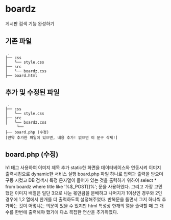 # boardz
게시판 검색 기능 완성하기

## 기존 파일
```
 .
├── css
│   └── style.css
├── src
│   └── boardz.css
├── board.html
```

## 추가 및 수정된 파일
```
 .
├── css
│   └── style.css
├── src
│   └── boardz.css
     └──
├── board.php (수정)
[만약 추가한 파일이 있으면, 내용 추가! 없으면 이 문구 삭제!]
```

## board.php (수정)

h1 태그 사용하여 이미지 제목 추가
static한 화면을 데이터베이스와 연동시켜 이미지 출력시킴으로 dynamic한 서비스 실행
board.php 파일 하나로 입력과 출력을 받으며 구동 시켰고 DB 검색시 특정 문자열이 들어가 있는 것을 출력하기 위하여 
select * from boardz where title like '%$_POST[]%'; 문을 사용하였다.
그리고 가장 고민 했던 이미지 배열은 일단 3으로 나눈 몫만큼을 분배하고 나머지가 1이상인 경우와 2인 경우에 1,2 열에서
한개를 더 출력하도록 설정해주었다. 반복문을 돌면서 그저 하나씩 추가하는 것이 어떻냐는 의문이 있을 수 있지만 html 특성상
한개의 열을 출력할 때 그 개수를 한번에 출력해야 했기에 다소 복잡한 연산을 추가하였다.